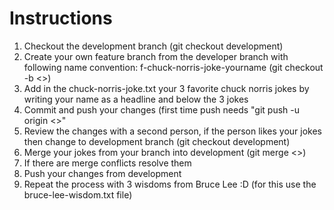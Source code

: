# Instructions
1. Checkout the development branch (git checkout development)
2. Create your own feature branch from the developer branch with following name convention: f-chuck-norris-joke-yourname (git checkout -b <<your branch>>)
3. Add in the chuck-norris-joke.txt your 3 favorite chuck norris jokes by writing your name as a headline and below the 3 jokes
4. Commit and push your changes (first time push needs "git push -u origin <<your branch>>"
5. Review the changes with a second person, if the person likes your jokes then change to development branch (git checkout development)
6. Merge your jokes from your branch into development (git merge <<your branch>>)
7. If there are merge conflicts resolve them
8. Push your changes from development
9. Repeat the process with 3 wisdoms from Bruce Lee :D (for this use the bruce-lee-wisdom.txt file)
